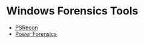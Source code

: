 # Windows Forensics Tools

  * [PSRecon](https://github.com/gfoss/PSRecon)
  * [Power Forensics](https://github.com/Invoke-IR/PowerForensics)
